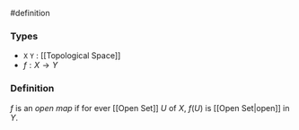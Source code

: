 #definition
### Types
- `X` `Y` : [[Topological Space]]
- $f : X \to Y$
### Definition
$f$ is an *open map* if for ever [[Open Set]] $U$ of $X$, $f\left( U \right)$ is [[Open Set|open]] in $Y$.